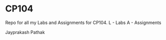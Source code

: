 # CP104

Repo for all my Labs and Assignments for CP104.
L - Labs
A - Assignments

Jayprakash Pathak
